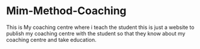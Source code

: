 # Mim-Method-Coaching
This is My coaching centre where i teach the student this is just a website to publish my coaching centre with the student so that they know about my coaching centre and take education. 
